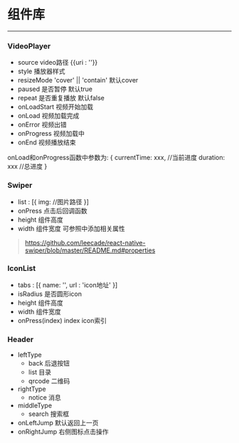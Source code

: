 # 组件库

***

### VideoPlayer

* source video路径 {{uri : ''}}
* style 播放器样式
* resizeMode 'cover' || 'contain' 默认cover
* paused 是否暂停 默认true
* repeat 是否重复播放 默认false
* onLoadStart 视频开始加载
* onLoad 视频加载完成
* onError 视频出错
* onProgress 视频加载中
* onEnd 视频播放结束

onLoad和onProgress函数中参数为: {
    currentTime: xxx, //当前进度
    duration: xxx //总进度
}

### Swiper 

* list : [{ img: //图片路径 }]
* onPress 点击后回调函数
* height 组件高度
* width 组件宽度
可参照中添加相关属性
> https://github.com/leecade/react-native-swiper/blob/master/README.md#properties

### IconList

* tabs : [{ name: '', url : 'icon地址' }]
* isRadius 是否圆形icon
* height 组件高度
* width 组件宽度
* onPress(index) index icon索引

### Header

* leftType
    - back 后退按钮
    - list 目录
    - qrcode 二维码
* rightType
    - notice 消息
* middleType
    - search 搜索框
* onLeftJump 默认返回上一页
* onRightJump 右侧图标点击操作